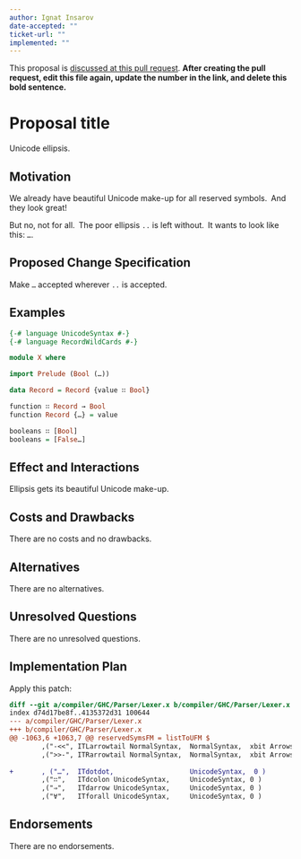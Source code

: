 ```yaml
---
author: Ignat Insarov
date-accepted: ""
ticket-url: ""
implemented: ""
---
```


This proposal is [discussed at this pull request](https://github.com/ghc-proposals/ghc-proposals/pull/0>).
**After creating the pull request, edit this file again, update the number in
the link, and delete this bold sentence.**

# Proposal title

Unicode ellipsis.

## Motivation

We already have beautiful Unicode make-up for all reserved symbols. And they look great!

But no, not for all. The poor ellipsis `..` is left without. It wants to look like this: `…`.

## Proposed Change Specification

Make `…` accepted wherever `..` is accepted.

## Examples

```haskell
{-# language UnicodeSyntax #-}
{-# language RecordWildCards #-}

module X where

import Prelude (Bool (…))

data Record = Record {value ∷ Bool}

function ∷ Record → Bool
function Record {…} = value

booleans ∷ [Bool]
booleans = [False…]
```

## Effect and Interactions

Ellipsis gets its beautiful Unicode make-up.

## Costs and Drawbacks

There are no costs and no drawbacks.

## Alternatives

There are no alternatives.

## Unresolved Questions

There are no unresolved questions.

## Implementation Plan

Apply this patch:

```diff
diff --git a/compiler/GHC/Parser/Lexer.x b/compiler/GHC/Parser/Lexer.x
index d74d17be8f..4135372d31 100644
--- a/compiler/GHC/Parser/Lexer.x
+++ b/compiler/GHC/Parser/Lexer.x
@@ -1063,6 +1063,7 @@ reservedSymsFM = listToUFM $
        ,("-<<", ITLarrowtail NormalSyntax,  NormalSyntax,  xbit ArrowsBit)
        ,(">>-", ITRarrowtail NormalSyntax,  NormalSyntax,  xbit ArrowsBit)
 
+       , ("…",  ITdotdot,                   UnicodeSyntax,  0 )
        ,("∷",   ITdcolon UnicodeSyntax,     UnicodeSyntax, 0 )
        ,("⇒",   ITdarrow UnicodeSyntax,     UnicodeSyntax, 0 )
        ,("∀",   ITforall UnicodeSyntax,     UnicodeSyntax, 0 )
```

## Endorsements

There are no endorsements.

